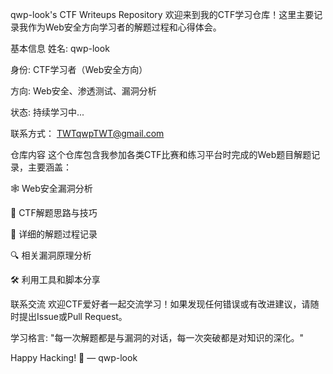 qwp-look's CTF Writeups Repository
欢迎来到我的CTF学习仓库！这里主要记录我作为Web安全方向学习者的解题过程和心得体会。

基本信息
姓名: qwp-look

身份: CTF学习者（Web安全方向）

方向: Web安全、渗透测试、漏洞分析

状态: 持续学习中...

联系方式： TWTqwpTWT@gmail.com

仓库内容
这个仓库包含我参加各类CTF比赛和练习平台时完成的Web题目解题记录，主要涵盖：

🕸️ Web安全漏洞分析

🧩 CTF解题思路与技巧

📝 详细的解题过程记录

🔍 相关漏洞原理分析

🛠️ 利用工具和脚本分享

联系交流
欢迎CTF爱好者一起交流学习！如果发现任何错误或有改进建议，请随时提出Issue或Pull Request。

学习格言:
"每一次解题都是与漏洞的对话，每一次突破都是对知识的深化。"

Happy Hacking! 🚩
— qwp-look
